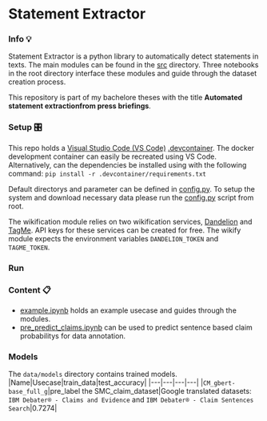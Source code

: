 # Statement Extractor
### Info 💡
Statement Extractor is a python library to automatically detect statements in texts. The main modules can be found in the [src](https://github.com/jueri/statement_extractor/src) directory. Three notebooks in the root directory interface these modules and guide through the dataset creation process.

This repository is part of my bachelore theses with the title **Automated statement extractionfrom press briefings**.

### Setup 🎛
This repo holds a [Visual Studio Code (VS Code)](https://code.visualstudio.com/) [.devcontainer](https://github.com/jueri/statement_extractor/tree/master/.devcontainer). The docker development container can easily be recreated using VS Code.
Alternatively, can the dependencies be installed using with the following command:
`pip install -r .devcontainer/requirements.txt`

Default directorys and parameter can be defined in [config.py](https://github.com/jueri/statement_extractor/tree/master/config.py).
To setup the system and download necessary data please run the [config.py](https://github.com/jueri/statement_extractor/tree/master/config.py) script from root.

The wikification module relies on two wikification services, [Dandelion](https://dandelion.eu/) and [TagMe](https://sobigdata.d4science.org/web/tagme). API keys for these services can be created for free. The wikify module expects the environment variables `DANDELION_TOKEN` and `TAGME_TOKEN`.

### Run

### Content 📋
- [example.ipynb](https://github.com/jueri/statement_extractor/tree/master/example.ipynb) holds an example usecase and guides through the modules.
- [pre_predict_claims.ipynb](https://github.com/jueri/statement_extractor/tree/master/pre_predict_claims.ipynb) can be used to predict sentence based claim probabilitys for data annotation.

### Models
The `data/models` directory contains trained models.
|Name|Usecase|train_data|test_accuracy|
|---|---|---|---|
|`CM_gbert-base_full_g`|pre_label the SMC_claim_dataset|Google translated datasets: `IBM Debater® - Claims and Evidence`  and `IBM Debater® - Claim Sentences Search`|0.7274|